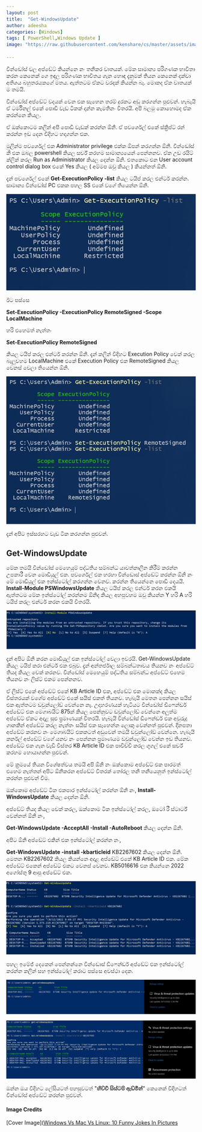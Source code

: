 ```yaml
---
layout: post
title:  "Get-WindowsUpdate"
author: adeesha
categories: [Windows]
tags: [ PowerShell,Windows Update ]
image: "https://raw.githubusercontent.com/kenshare/cs/master/assets/images/posts/ajp/cov/updatewindows.jpg"

---
```


වින්ඩෝස් වල අප්ඩේට් කියන්නෙ නං තනිකර වාතයක්. මේක සාමාන්‍ය පරිගණක භාවිතා කරන කෙනෙක් ගෙ ඉඳල පරිගණක භාවිතය ගැන හොඳ දැනුමක් තියන කෙනෙක් දක්වා අතිශය බහුතරයකගේ මතය. ඇත්තටම ඒකට වරදක් කියන්න බෑ. මොකද ඒක වාතයක් ම තමයි.

වින්ඩෝස් අප්ඩේට් වදයක් වෙන එක සෑහෙන තරම් දුරකට අඩු කරගන්න පුළුවන්. හැබැයි ඒ ටර්මිනල් එකේ පොඩි වැඩ ටිකක් දාන්න කැමතිනං විතරයි. අපි බලමු කොහොමද ඒක කරන්නෙ කියල.

ඒ ඔක්කොටම කලින් අපි පොඩි වැඩක් කරන්න ඕනි. ඒ පවර්ශෙල් එකේ ස්ක්‍රිප්ට් රන් කරන්න ඉඩ දෙන විදිහට හදාගන්න එක.

මුලින්ම පවර්ශෙල් එක Administrator privilege එක්ක ඕපන් කරගන්න ඕනි. වින්ඩෝස් කී එක ඔබල powershell කියල සර්ච් කරහම සාමාන්‍යයෙන් පෙන්නනව. ඒක උඩ රයිට් ක්ලික් කරල Run as Administrator කියල දෙන්න ඕනි. එතකොට එන User account control dialog box එකේ Yes කියල ( අම්මප ඔවු කියල ) කියන්නත් ඕනි.

දැන් පවර්ශෙල් එකේ  **Get-ExecutionPolicy -list** කියල ටයිප් කරල එන්ටර් කරන්න. සාමාන්‍ය වින්ඩෝස් PC එකක පහල SS එකේ වගේ තියෙන්න ඕනි.

<img title="" src="https://raw.githubusercontent.com/kenshare/cs/master/assets/images/posts/ajp/cont/getexecpol.JPG" alt="Get-ExecutionPolicy" width="654">

ඊට පස්සෙ 

**Set-ExecutionPolicy -ExecutionPolicy RemoteSigned -Scope LocalMachine**

හරි එහෙමත් නැත්තං

**Set-ExecutionPolicy  RemoteSigned**

කියල ටයිප් කරල එන්ටර් කරන්න ඕනි. දැන් කලින් විදිහට Execution Policy චෙක් කරල බැලුවහම LocalMachine එකේ Execution Policy එක RemoteSigned කියල වෙනස් වෙලා තියෙන්න ඕනි.

![Set-ExecutionPolicy](https://raw.githubusercontent.com/kenshare/cs/master/assets/images/posts/ajp/cont/setexecpol.JPG)

දැන් අපිට ඉස්සරහට වැඩ ටික කරගන්න පුළුවන්.

## Get-WindowsUpdate

මේක තමයි වින්ඩෝස් මෙහෙයුම් පද්ධතිය සම්බන්ධ යාවත්කාලීන කිරීම් කරන්න උපකාරී වෙන මොඩියුල් එක. පවර්ශෙල් එක හරහා වින්ඩොස් අප්ඩේට් කරන්න ඕනි නං මේ මොඩියුල් එක ඉන්ස්ටෝල් කරගන්න වෙනව.
කරන්න තියෙන්නෙ පොඩි දෙයයි. **Install-Module PSWindowsUpdate** කියල ටයිප් කරල එන්ටර් කරන එකයි ඇත්තටම මේක ඉන්ස්ටෝල් කරන්නම ඕනිද කියල අහපුවහම ඔවු කියන්න Y හරි A හරි ටයිප් කරල එන්ටර් කරන එකයි විතරයි. 

<img src="https://raw.githubusercontent.com/kenshare/cs/master/assets/images/posts/ajp/cont/PSWindowsUpdate.JPG" title="" alt="PSWindowsUpdate" width="657">

දැන් අපිට ඕනි කරන මොඩියුල් එක ඉන්ස්ටෝල් වෙලා ඉවරයි. Get-WindowsUpdate කියල ටයිප් කරා එන්ටර් එක එබුව. දැන් අන්තර්ජාල සම්බන්ධතාවය තියනව නං අප්ඩේට් තියද කියල චෙක් කරනව. වින්ඩෝස් මෙහෙයුම් පද්ධතිය සම්බන්ධ අප්ඩේට් එහෙම තියනව නං ලිස්ට් එකම පෙන්නනව.

ඒ ලිස්ට් එකේ අප්ඩේට් එකේ KB Article ID එක, අප්ඩේට් එක මොකක්ද කියල විස්තරයක් වගේම අප්ඩේට් එකේ සයිස් එකත් තියනව. හැබැයි මෙතන පෙන්නන සයිස් එක ඇත්තටම ඩවුන්ලෝඩ් වෙන්නෙ නෑ. උදාහරණයක් හැටියට වින්ඩෝස් ඩිෆෙන්ඩර් අප්ඩේට් එක මෙගාබයිට් 875ක් කියල පෙන්නුවට ඩවුන්ලෝඩ් වෙන්නෙ අලුත්ම අප්ඩේට් ඒකට අදාළ සුළු ප්‍රමාණයක් විතරයි. හැබැයි වින්ඩෝස් ඩිෆෙන්ඩර් එක අවුරුදු ගානකින් අප්ඩේට් කරල නැත්තං සයිස් එක සෑහෙන්න ලොකු වෙන්නත් පුළුවන්. දිනපතා අප්ඩේට් කරනව නං මෙගාබයිට් එකකටත් අඩුවෙන් තමයි ඩවුන්ලෝඩ් වෙන්නෙ. හැබැයි කර්නල් අප්ඩේට් වගේ යනව නං පෙන්නන ප්‍රමාණයම ඩවුන්ලෝඩ් වෙන්න ඉඩ තියනව. අප්ඩේට් එක ගැන වැඩි විස්තර KB Article ID එක පාවිච්චි කරල ගූගල් එකේ සර්ච් කරහම හොයාගන්න පුළුවන්.

මේ ක්‍රමයේ තියන විශේෂත්වය තමයි අපි ඕනි නං ඔක්කොම අප්ඩේට් එක පාරමත් එහෙම නැත්තන් අපිට ඕනිකරන අප්ඩේට් විතරක් තෝරල තනි තනියෙනුත් ඉන්ස්ටෝල් කරන්න පුළුවන් වීම.

ඔක්කොම අප්ඩේට් ටික එකපාර ඉන්ස්ටෝල් කරන්න ඕනි නං, 
**Install-WindowsUpdate** කියල දෙන්න ඕනි.

අප්ඩේට් තියද කියල චෙක් කරල, ඔක්කොම ටික ඉන්ස්ටෝල් කරල, ඔටෝ රී ස්ටාර්ට් වෙන්නත් ඕනි නං,

**Get-WindowsUpdate -AcceptAll -Install -AutoReboot** කියල දෙන්න ඕනි.

අපිට ඕනි අප්ඩේට් එකින් එක ඉන්ස්ටෝල් කරන්න නං,

**Get-WindowsUpdate -install -kbarticleid** KB2267602 කියල දෙන්න ඕනි. මෙතන KB2267602 කියල කියන්නෙ අදාළ අප්ඩේට් එකේ KB Article ID එක. මේක අප්ඩේට් එකෙන් අප්ඩේට් එකට වෙනස් වෙනව. KB5016616 එක කියන්නෙ 2022 අගෝස්තු 9 ආපු අප්ඩේට් එක.

![WindowsUpdate All](https://raw.githubusercontent.com/kenshare/cs/master/assets/images/posts/ajp/cont/winupdate0.JPG)

පහල ඉමේජ් දෙකෙන් පෙන්නන්නෙ වින්ඩොස් ඩිෆෙන්ඩර් අප්ඩේට් එක ඉන්ස්ටෝල් කරන්න කලින් සහ ඉන්ස්ටෝල් කරාට පස්සෙ අවස්ථා දෙක.

![Before Update](https://raw.githubusercontent.com/kenshare/cs/master/assets/images/posts/ajp/cont/winupdate1.JPG)

![After Update](https://raw.githubusercontent.com/kenshare/cs/master/assets/images/posts/ajp/cont/winupdate2.JPG)

ඔන්න ඔය විදිහට ලේසියටත් පහසුවටත් "**හිච්චි සිස්ටම් ඇඩ්මින්**" කෙනෙක් විදිහටත් වින්ඩෝස් අප්ඩේට් කරන්න පුළුවන්.



#### **Image Credits**

[Cover Image]([Windows Vs Mac Vs Linux: 10 Funny Jokes In Pictures](https://itsfoss.com/10-funny-jokes-pictures-windows-mac-linux/)
